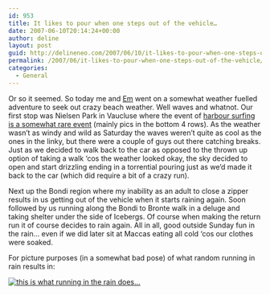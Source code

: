 ```yaml
---
id: 953
title: It likes to pour when one steps out of the vehicle…
date: 2007-06-10T20:14:24+00:00
author: deline
layout: post
guid: http://delineneo.com/2007/06/10/it-likes-to-pour-when-one-steps-out-of-the-vehicle/
permalink: /2007/06/it-likes-to-pour-when-one-steps-out-of-the-vehicle/
categories:
  - General
---
```

Or so it seemed. So today me and [Em](http://surfineme.wordpress.com/) went on a somewhat weather fuelled adventure to seek out crazy beach weather. Well waves and whatnot. Our first stop was Nielsen Park in Vaucluse where the event of [harbour surfing is a somewhat rare event](http://www.smh.com.au/photogallery/2004/02/27/1077676937648.html) (mainly pics in the bottom 4 rows). As the weather wasn&#8217;t as windy and wild as Saturday the waves weren&#8217;t quite as cool as the ones in the linky, but there were a couple of guys out there catching breaks. Just as we decided to walk back to the car as opposed to the thrown up option of taking a walk &#8216;cos the weather looked okay, the sky decided to open and start drizzling ending in a torrential pouring just as we&#8217;d made it back to the car (which did require a bit of a crazy run).

Next up the Bondi region where my inability as an adult to close a zipper results in us getting out of the vehicle when it starts raining again. Soon followed by us running along the Bondi to Bronte walk in a deluge and taking shelter under the side of Icebergs. Of course when making the return run it of course decides to rain again. All in all, good outside Sunday fun in the rain&#8230; even if we did later sit at Maccas eating all cold &#8216;cos our clothes were soaked.

For picture purposes (in a somewhat bad pose) of what random running in rain results in:

[![this is what running in the rain does…](http://delineneo.com/wp-content/uploads/2007/06/img_0030.thumbnail.jpg)](http://delineneo.com/wp-content/uploads/2007/06/img_0030.jpg "this is what running in the rain does…")
